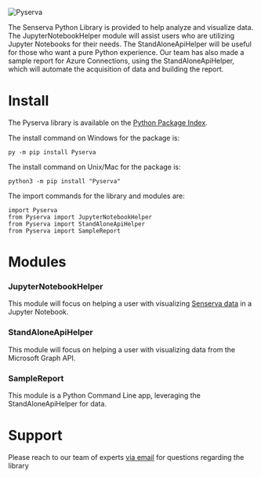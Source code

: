 
![Pyserva](/docs/Pyserva_logo.png)

The Senserva Python Library is provided to help analyze and visualize data. The JupyterNotebookHelper module will assist users who are utilizing Jupyter Notebooks for their needs. The StandAloneApiHelper will be useful for those who want a pure Python experience. Our team has also made a sample report for Azure Connections, using the StandAloneApiHelper, which will automate the acquisition of data and building the report.

# Install

The Pyserva library is available on the [Python Package Index](https://pypi.org/project/Pyserva/).

The install command on Windows for the package is:

    py -m pip install Pyserva

The install command on Unix/Mac for the package is:

    python3 -m pip install "Pyserva"

  
  The import commands for the library and modules are:
  

    import Pyserva
    from Pyserva import JupyterNotebookHelper
    from Pyserva import StandAloneApiHelper
    from Pyserva import SampleReport

# Modules

### JupyterNotebookHelper
This module will focus on helping a user with visualizing [Senserva data](https://azuremarketplace.microsoft.com/marketplace/apps/senservallc.senserva_multitenant?tab=Overview) in a Jupyter Notebook. 

### StandAloneApiHelper
This module will focus on helping a user with visualizing data from the Microsoft Graph API.

### SampleReport
This module is a Python Command Line app, leveraging the StandAloneApiHelper for data.

# Support

Please reach to our team of experts [via email](mailto:support@senserva.com) for questions regarding the library
